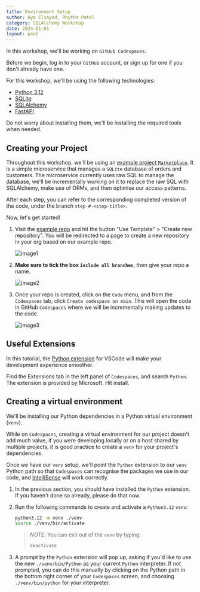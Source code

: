 ```yaml
---
title: Environment Setup
author: Aya Elsayed, Rhythm Patel
category: SQLAlchemy Workshop
date: 2024-01-01
layout: post
---
```


In this workshop, we'll be working on `GitHub Codespaces`.

Before we begin, log in to your `GitHub` account, or sign up for one if you don't already have one.

For this workshop, we'll be using the following technologies:

- [Python 3.12](https://hub.docker.com/_/python)
- [SQLite](https://www.sqlite.org/index.html)
- [SQLAlchemy](https://pypi.org/project/SQLAlchemy/)
- [FastAPI](https://fastapi.tiangolo.com/)

Do not worry about installing them, we'll be installing the required tools when needed.

## Creating your Project

Throughout this workshop, we'll be using an [example project `Marketplace`](https://github.com/rhythm-patel/sqlalchemy-workshop).
It is a simple microservice that manages a `SQLite` database of orders and customers.
The microservice currently uses raw SQL to manage the database, we'll be incrementally working on it to replace the raw SQL with SQLAlchemy, make use of ORMs, and then optimise our access patterns.

After each step, you can refer to the corresponding completed version of the code, under the branch `step-#-<step-title>`.

Now, let's get started!

1. Visit the [example repo](https://github.com/rhythm-patel/sqlalchemy-workshop) and hit the button "Use Template" > "Create new repository".
You will be redirected to a page to create a new repository in your org based on our example repo.

    ![image1](/sqlalchemy-wkshop/assets/gitbook/images/use_template.png)

2. **Make sure to tick the box `include all branches`**, then give your repo a name.

    ![image2](/sqlalchemy-wkshop/assets/gitbook/images/create_repo.png)

3. Once your repo is created, click on the `Code` menu, and from the `Codespaces` tab, click `Create codespace on main`.
This will open the code in GitHub `Codespaces` where we will be incrementally making updates to the code.

    ![image3](/sqlalchemy-wkshop/assets/gitbook/images/codespaces.png)

## Useful Extensions

In this tutorial, the [Python extension](https://marketplace.visualstudio.com/items?itemName=ms-python.python) for VSCode will make your development experience smoother.

Find the Extensions tab in the left panel of `Codespaces`, and search `Python`.
The extension is provided by Microsoft.
Hit install.

## Creating a virtual environment

We'll be installing our Python dependencies in a Python virtual environment (`venv`).

While on `Codespaces`, creating a virtual environment for our project doesn't add much value, if you were developing locally or on a host shared by multiple projects, it is good practice to create a `venv` for your project's dependencies.

Once we have our `venv` setup, we'll point the `Python` extension to our `venv` Python path so that `Codespaces` can recognise the packages we use in our code, and [IntelliSense](https://code.visualstudio.com/docs/editor/intellisense) will work correctly.

1. In the previous section, you should have installed the `Python` extension.
If you haven't done so already, please do that now.

2. Run the following commands to create and activate a `Python3.12` `venv`:

    ```sh
    python3.12 -m venv ./venv
    source ./venv/bin/activate
    ```

    > _NOTE_: You can exit out of the `venv` by typing:
    >
    > ```sh
    > deactivate
    > ```

3. A prompt by the `Python` extension will pop up, asking if you'd like to use the new `./venv/bin/Python` as your current `Python` interpreter.
If not prompted, you can do this manually by clicking on the Python path in the bottom right corner of your `Codespaces` screen, and choosing `./venv/bin/python` for your interpreter.

&nbsp;
